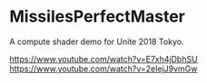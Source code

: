 # MissilesPerfectMaster
A compute shader demo for Unite 2018 Tokyo.

https://www.youtube.com/watch?v=E7xh4jDbhSU
https://www.youtube.com/watch?v=2eIejJ9vmGw

